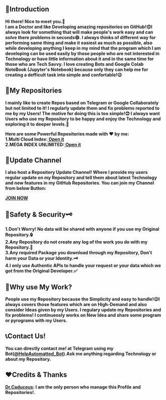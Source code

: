 <h2><b>📝Introduction</b></h2>
<p><b>Hi there! Nice to meet you.👋<br />
I am a Doctor and like Developing amazing repositories on GitHub!😊I always look for something that will make people's work easy and can solve there problems in seconds😄. I always thinks of different way for performing same thing and make it easiest as much as possible, also while developing anything I keep in my mind that the program which I am  developing can be used easily by those people who are not interested in Technology or have little information about it and in the same time for those who are Tech Savvy. I love creating Bots and Google Colab NoteBook (Jupyter's Notebook) because only they can help me for creating a defficult task into simple and confortable!😉</b></p>
<h2><b>📑My Repositories</b></h2>
<p><b>I mainly like to create Repos based on Telegram or Google Collaborately but not limited to it! I regularly update them and fix problems reported to me by my Users! The motive for doing this is too simple!😊 I always want Users who use my Repository to be happy and enjoy the Technology and exploring it to deeper levels.🤗

 Here are some Powerful Repositories made with ❤️ by me:<br />
  1.Multi Cloud Index:<a href="https://www.caduceus.ml/Multi-Cloud-Index/" alt="Multi Cloud Index"> Open it</a><br />
  2.MEGA INDEX UNLIMITED:<a href="http://www.caduceus.ml/MEGA-INDEX" alt="MEGA INDEX"> Open it</a><br />
  </p>
<h2><b>📢Update Channel</b></h2>
<p><b>I also host a Repository Update Channel! Where I provide my users regular update on my Repository and tell them about latest Technology and new features in my GitHub Repositories. You can join my Channel from below Button:</b></p>
<p><a href="https://telegram.me/TheCaduceusUPDATE"><b>JOIN NOW</b></a></p>
<h2><b>🔐Safety &amp; Security🗝️</b></h2>
<p><b>1.Don't Worry! No data will be shared with anyone if you use my Original Repository.🔒<br />
  2.Any Repository do not create any log of the work you do with my Repository.🔐<br />
  3.Any required Package you download through my Repository, Don't harm your Data or your Identity.🗝️<br />
  4.I only use Authentic APIs to handle your request or your data which we got from the Original Developer.✅</b></p>
<h2><b>🤔Why use My Work?</b></h2>
<p><b>People use my Repository because the Simplicity and easy to handle!😉I always covers those features which are on High-Demand and also consider Ideas given by my Users. I regulary update my Repositories and fix problems! I continueosly works on New Idea and share some program or pyrograms with my Users.</b></p>
<h2><b>📞Contact Us!</b></h2>
<p><b>You can directly contact me! at Telegram using my Bot(<a href="https://telegram.me/HelpAutomatted_Bot">@HelpAutomatted_Bot</a>).Ask me anything regarding Technology or about my Repository.</b></p>
<h2><b>❤️Credits &amp; Thanks</b></h2>
<p><b><a href="https://github.com/TheCaduceus">Dr.Caduceus</a>: I am the only person who manage this Profile and Repositories!.</b></p>
